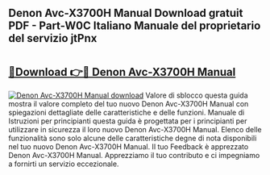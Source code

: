 ## Denon Avc-X3700H Manual Download gratuit PDF - Part-W0C Italiano Manuale del proprietario del servizio jtPnx

# <h2><a href="http://dfg8m6.blite.top/?on=Denon+Avc-X3700H+Manual">🔗Download 👉🔴 Denon Avc-X3700H Manual</a></h2>

[![Denon Avc-X3700H Manual download](https://i.imgur.com/lujVjoI.png)](http://dfg8m6.blite.top/?on=Denon+Avc-X3700H+Manual)
Valore di sblocco questa guida mostra il valore completo del tuo nuovo Denon Avc-X3700H Manual con spiegazioni dettagliate delle caratteristiche e delle funzioni. Manuale di Istruzioni per principianti questa guida è progettata per i principianti per utilizzare in sicurezza il loro nuovo Denon Avc-X3700H Manual. Elenco delle funzionalità sono solo alcune delle caratteristiche degne di nota disponibili nel tuo nuovo Denon Avc-X3700H Manual. Il tuo Feedback è apprezzato Denon Avc-X3700H Manual. Apprezziamo il tuo contributo e ci impegniamo a fornirti un servizio eccezionale.
